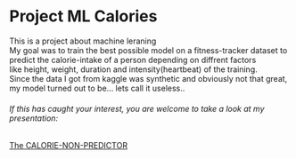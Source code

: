 <h1>Project ML Calories</h1> 
<p>This is a project about machine leraning<br> My goal was to train the best possible model on a fitness-tracker dataset to predict the calorie-intake of a person depending on diffrent factors<br>
like height, weight, duration and intensity(heartbeat) of the training.<br>
Since the data I got from kaggle was synthetic and obviously not that great, my model turned out to be... lets call it useless..<br></p>
<h6>If this has caught your interest, you are welcome to take a look at my presentation:</h6>
<a href = 'https://docs.google.com/presentation/d/1ETAbh8orLjl-eg9eFwBD9tscM5xA-Lo-aI42bmLlTng/edit#slide=id.p1'>The CALORIE-NON-PREDICTOR</a>
